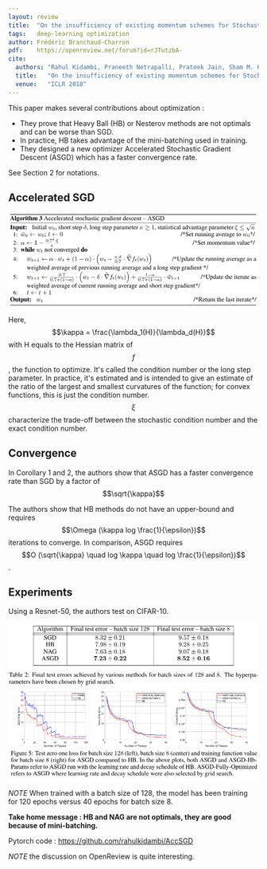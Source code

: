 ```yaml
---
layout: review
title:  "On the insufficiency of existing momentum schemes for Stochastic Optimization "
tags:   deep-learning optimization
author: Frédéric Branchaud-Charron
pdf:    https://openreview.net/forum?id=rJTutzbA-
cite:
  authors: "Rahul Kidambi, Praneeth Netrapalli, Prateek Jain, Sham M. Kakade"
  title:   "On the insufficiency of existing momentum schemes for Stochastic Optimization "
  venue:   "ICLR 2018"
---
```



This paper makes several contributions about optimization :
* They prove that Heavy Ball (HB) or Nesterov methods are not optimals and can be worse than SGD.
* In practice, HB takes advantage of the mini-batching used in training.
* They designed a new optimizer Accelerated Stochastic Gradient Descent (ASGD) which has a faster convergence rate.

See Section 2 for notations.

## Accelerated SGD

![](/article/images/sagd/algo3.png)

Here, $$\kappa = \frac{\lambda_1(H)}{\lambda_d(H)}$$ with H equals to the Hessian matrix of $$f$$, the function to optimize. It's called the condition number or the long step parameter. In practice, it's estimated and is intended
to give an estimate of the ratio of the largest and smallest curvatures of the function; for convex functions, this is just the condition number. $$\xi$$ characterize the trade-off between the stochastic condition number and the exact condition number.


## Convergence

In Corollary 1 and 2, the authors show that ASGD has a faster convergence rate than SGD by a factor of $$\sqrt{\kappa}$$

The authors show that HB methods do not have an upper-bound and requires $$\Omega (\kappa log \frac{1}{\epsilon})$$ iterations to converge. In comparison, ASGD requires $$O (\sqrt{\kappa} \quad log \kappa \quad log \frac{1}{\epsilon})$$.


## Experiments

Using a Resnet-50, the authors test on CIFAR-10.

![](/article/images/sagd/table2.png)
![](/article/images/sagd/fig5.png)

*NOTE* When trained with a batch size of 128, the model has been training for 120 epochs versus 40 epochs for batch size 8.


**Take home message : HB and NAG are not optimals, they are good because of mini-batching.**

Pytorch code : <https://github.com/rahulkidambi/AccSGD>

*NOTE* the discussion on OpenReview is quite interesting.
